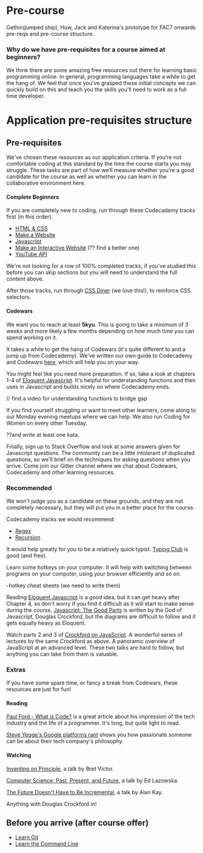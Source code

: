# Pre-course

Gethin(jumped ship), Huw, Jack and Katerina's prototype for FAC7 onwards pre-reqs and pre-course structure.

### Why do we have pre-requisites for a course aimed at beginners?
We think there are some amazing free resources out there for learning basic programming online. In general, programming languages take a while to get the hang of. We feel that once you've grasped these initial concepts we can quickly build on this and teach you the skills you'll need to work as a full time developer.

# Application pre-requisites structure

## Pre-requisites

We've chosen these resources as our application criteria. If you’re not comfortable coding at this standard by the time the course starts you may struggle. These tasks are part of how we’ll measure whether you're a good candidate for the course as well as whether you can learn in the collaborative environment here.

#### Complete Beginners

If you are completely new to coding, run through these Codecademy tracks first (in this order).
* [HTML & CSS](https://www.codecademy.com/learn/web)
* [Make a Website](https://www.codecademy.com/en/skills/make-a-website)
* [Javascript](https://www.codecademy.com/learn/javascript)
* [Make an Interactive Website](https://www.codecademy.com/en/skills/make-an-interactive-website) (?? find a better one)
* [YouTube API](https://www.codecademy.com/en/tracks/youtube)

We're not looking for a row of 100% completed tracks, if you've studied this before you can skip sections but you will need to understand the full content above.

After those tracks, run through [CSS Diner](http://flukeout.github.io/) (we love this!), to reinforce CSS selectors.

#### Codewars
We want you to reach at least **5kyu**. This is going to take a minimum of 3 weeks and more likely a few months depending on how much time you can spend working on it.  

It takes a while to get the hang of Codewars (it's quite different to and a jump up from Codecademy). We've written our own guide to Codecademy and Codewars [here](https://github.com/codingforeveryone/learning-with-codewars-and-codecademy), which will help you on your way.

You might feel like you need more preparation. If so, take a look at chapters 1-4 of [Eloquent Javascript](http://eloquentjavascript.net/Eloquent_JavaScript.pdf).  It's helpful for understanding functions and their uses in Javascript and builds nicely on where Codecademy ends.

// find a video for understanding functions to bridge gap

If you find yourself struggling or want to meet other learners, come along to our Monday evening meetups where we can help. We also run Coding for Women on every other Tuesday.  

??and write at least one kata.

Finally, sign up to Stack Overflow and look at some answers given for Javascript questions. The community can be a little intolerant of duplicated questions, so we'll brief on the techniques for asking questions when you arrive. Come join our Gitter channel where we chat about Codewars, Codecademy and other learning resources.

### Recommended
We won't judge you as a candidate on these grounds, and they are not completely necessary, but they will put you in a better place for the course.

Codecademy tracks we would recommend:
* [Regex](https://www.codecademy.com/courses/javascript-intermediate-en-NJ7Lr/0/1)
* [Recursion](https://www.codecademy.com/courses/javascript-lesson-205/0/1)

It would help greatly for you to be a relatively quick typist. [Typing Club](https://www.typingclub.com/) is good (and free).

Learn some hotkeys on your computer. It will help with switching between programs on your computer, using your browser efficiently and so on.

-hotkey cheat sheets (we need to write them)

Reading [Eloquent Javascript](http://eloquentjavascript.net/Eloquent_JavaScript.pdf) is a good idea, but it can get heavy after Chapter 4, so don't worry if you find it difficult as it will start to make sense during the course. [Javascript: The Good Parts](http://bdcampbell.net/javascript/book/javascript_the_good_parts.pdf) is written by the God of Javascript, Douglas Crockford, but the diagrams are difficult to follow and it gets equally heavy as Eloquent.

Watch parts 2 and 3 of [Crockford on JavaScript](https://www.youtube.com/watch?v=JxAXlJEmNMg&list=PL7664379246A246CB). A wonderful series of lectures by the same Crockford as above. A panoramic overview of JavaScript at an advanced level. These two talks are hard to follow, but anything you can take from them is valuable.

### Extras
If you have some spare time, or fancy a break from Codewars, these resources are just for fun!

#### Reading
[Paul Ford - What is Code?](http://www.bloomberg.com/graphics/2015-paul-ford-what-is-code/) is a great article about his impression of the tech industry and the life of a programmer. It's long, but quite light to read.

[Steve Yegge's Google platforms rant](https://plus.google.com/+RipRowan/posts/eVeouesvaVX) shows you how passionate someone can be about their tech company's philosophy.

#### Watching
[Inventing on Principle](https://vimeo.com/36579366), a talk by Bret Victor.

[Computer Science: Past, Present, and Future](https://www.youtube.com/watch?v=5Tk09c0FQ3M&feature=youtu.be), a talk by Ed Lazowska.

[The Future Doesn't Have to Be Incremental](https://www.youtube.com/watch?v=gTAghAJcO1o&feature=youtu.be), a talk by Alan Kay.

Anything with Douglas Crockford in!


## Before you arrive (after course offer)

* [Learn Git](https://www.codecademy.com/learn/learn-git)
* [Learn the Command Line](https://www.codecademy.com/learn/learn-the-command-line)
